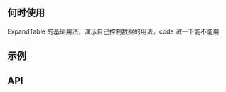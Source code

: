 ## 何时使用

ExpandTable 的基础用法，演示自己控制数据的用法。code 试一下能不能用

## 示例

<code src="./index.tsx"></code>

## API

<API hideTitle src="@/components/expand-table/index.tsx" />
